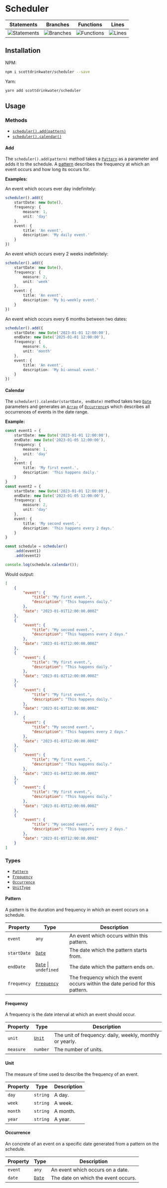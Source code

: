 # Scheduler

| Statements                  | Branches                | Functions                 | Lines             |
| --------------------------- | ----------------------- | ------------------------- | ----------------- |
| ![Statements](https://img.shields.io/badge/statements-96.29%25-brightgreen.svg?style=flat) | ![Branches](https://img.shields.io/badge/branches-80%25-yellow.svg?style=flat) | ![Functions](https://img.shields.io/badge/functions-88.88%25-yellow.svg?style=flat) | ![Lines](https://img.shields.io/badge/lines-96.29%25-brightgreen.svg?style=flat) |

## Installation
NPM:
```bash
npm i scottdrinkwater/scheduler --save
```
Yarn:
```bash
yarn add scottdrinkwater/scheduler
```

## Usage

### Methods
- [`scheduler().add(pattern)`](#Add)
- [`scheduler().calendar()`](#Calendar)

#### Add
The `scheduler().add(pattern)` method takes a [`Pattern`](#Pattern) as a parameter and adds it to the schedule. A [pattern](#Pattern) describes the frequency at which an event occurs and how long its occurs for. 

**Examples:**

An event which occurs ever day indefinitely:

```ts
scheduler().add({
    startDate: new Date(),
    frequency: {
        measure: 1,
        unit: 'day'
    },
    event: {
        title: 'An event',
        description: 'My daily event.'
    }
})
```

An event which occurs every 2 weeks indefinitely:
```ts
scheduler().add({
    startDate: new Date(),
    frequency: {
        measure: 2,
        unit: 'week'
    },
    event: {
        title: 'An event',
        description: 'My bi-weekly event.'
    }
})
```

An event which occurs every 6 months between two dates:
```ts
scheduler().add({
    startDate: new Date('2023-01-01 12:00:00'),
    endDate: new Date('2025-01-01 12:00:00'),
    frequency: {
        measure: 6,
        unit: 'month'
    },
    event: {
        title: 'An event',
        description: 'My bi-annual event.'
    }
})
```

#### Calendar

The `scheduler().calendar(startDate, endDate)` method takes two [`Date`](https://developer.mozilla.org/en-US/docs/Web/JavaScript/Reference/Global_Objects/Date) parameters and generates an [`Array`](https://developer.mozilla.org/en-US/docs/Web/JavaScript/Reference/Global_Objects/Array) of [`Occurrence`](#Occurrence)s which describes all occurrences of events in the date range.

**Example:**

```ts
const event1 = {
    startDate: new Date('2023-01-01 12:00:00'),
    endDate: new Date('2023-01-05 12:00:00'),
    frequency: {
        measure: 1,
        unit: 'day'
    },
    event: {
        title: 'My first event.',
        description: 'This happens daily.'
    }
}
const event2 = {
    startDate: new Date('2023-01-01 12:00:00'),
    endDate: new Date('2023-01-05 12:00:00'),
    frequency: {
        measure: 2,
        unit: 'day'
    },
    event: {
        title: 'My second event.',
        description: 'This happens every 2 days.'
    }
}

const schedule = scheduler()
    .add(event1)
    .add(event2)

console.log(schedule.calendar());
```

Would output:

```json
[
    {
        "event": {
            "title": "My first event.",
            "description": "This happens daily."
        },
        "date": "2023-01-01T12:00:00.000Z"
    },
    {
        "event": {
            "title": "My second event.",
            "description": "This happens every 2 days."
        },
        "date": "2023-01-01T12:00:00.000Z"
    },
    {
        "event": {
            "title": "My first event.",
            "description": "This happens daily."
        },
        "date": "2023-01-02T12:00:00.000Z"
    },
    {
        "event": {
            "title": "My first event.",
            "description": "This happens daily."
        },
        "date": "2023-01-03T12:00:00.000Z"
    },
        {
        "event": {
            "title": "My second event.",
            "description": "This happens every 2 days."
        },
        "date": "2023-01-03T12:00:00.000Z"
    },
    {
        "event": {
            "title": "My first event.",
            "description": "This happens daily."
        },
        "date": "2023-01-04T12:00:00.000Z"
    },
    {
        "event": {
            "title": "My first event.",
            "description": "This happens daily."
        },
        "date": "2023-01-05T12:00:00.000Z"
    },
    {
        "event": {
            "title": "My second event.",
            "description": "This happens every 2 days."
        },
        "date": "2023-01-05T12:00:00.000Z"
    }
]
```


### Types
- [`Pattern`](#Pattern)
- [`Frequency`](#Frequency)
- [`Occurrence`](#Occurrence)
- [`UnitType`](#UnitType)

#### Pattern
A pattern is the duration and frequency in which an event occurs on a schedule.

| Property | Type | Description |
| -- | --- | -- |
| `event` | `any` | An event which occurs within this pattern. |
| `startDate` | [`Date`](https://developer.mozilla.org/en-US/docs/Web/JavaScript/Reference/Global_Objects/Date) | The date which the pattern starts from. |
| `endDate` | [`Date`](https://developer.mozilla.org/en-US/docs/Web/JavaScript/Reference/Global_Objects/Date) \| `undefined` | The date which the pattern ends on. |
| `frequency` | [`Frequency`](#Frequency) | The frequency which the event occurs within the date period for this pattern. |

#### Frequency

A frequency is the date interval at which an event should occur.

| Property | Type | Description |
| -- | -- | -- |
| `unit` | [`Unit`](#Unit) | The unit of frequency: daily, weekly, monthly or yearly.
| `measure` | `number` | The number of units. | 

#### Unit

The measure of time used to describe the frequency of an event.

| Property | Type | Description |
| -- | -- | -- |
| `day` | `string` | A day.
| `week` | `string` | A week.
| `month` | `string` | A month.
| `year` | `string` | A year.

#### Occurrence
An concrete of an event on a specific date generated from a pattern on the schedule. 

| Property | Type | Description |
| -- | -- | -- |
| `event` | `any` | An event which occurs on a date. | 
| `date` | [`Date`](https://developer.mozilla.org/en-US/docs/Web/JavaScript/Reference/Global_Objects/Date) | The date on which the event occurs.  | 
